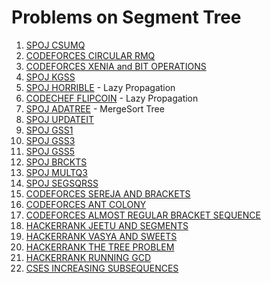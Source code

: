 # Problems on Segment Tree
1. [SPOJ CSUMQ](https://www.spoj.com/problems/CSUMQ/)
2. [CODEFORCES CIRCULAR RMQ](https://codeforces.com/contest/52/problem/C)
3. [CODEFORCES XENIA and BIT OPERATIONS](https://codeforces.com/contest/339/problem/D)
4. [SPOJ KGSS](https://www.spoj.com/problems/KGSS/)
5. [SPOJ HORRIBLE](https://www.spoj.com/problems/HORRIBLE/)  - Lazy Propagation
6. [CODECHEF FLIPCOIN](https://www.codechef.com/problems/FLIPCOIN)  - Lazy Propagation
7. [SPOJ ADATREE](https://www.spoj.com/problems/ADATREE/) - MergeSort Tree
8. [SPOJ UPDATEIT](https://www.spoj.com/problems/UPDATEIT/)
9. [SPOJ GSS1](https://www.spoj.com/problems/GSS1/)
10. [SPOJ GSS3](https://www.spoj.com/problems/GSS3/)
11. [SPOJ GSS5](https://www.spoj.com/problems/GSS5/)
12. [SPOJ BRCKTS](https://www.spoj.com/problems/BRCKTS/)
13. [SPOJ MULTQ3](https://www.spoj.com/problems/MULTQ3/)
14. [SPOJ SEGSQRSS](https://www.spoj.com/problems/SEGSQRSS/)
15. [CODEFORCES SEREJA AND BRACKETS](https://codeforces.com/contest/380/problem/C)
16. [CODEFORCES ANT COLONY](https://codeforces.com/contest/474/problem/F)
17. [CODEFORCES ALMOST REGULAR BRACKET SEQUENCE](https://codeforces.com/contest/1095/problem/E)
18. [HACKERRANK JEETU AND SEGMENTS](https://www.hackerrank.com/contests/tebefinalround/challenges/jeetu-and-segments)
19. [HACKERRANK VASYA AND SWEETS](https://www.hackerrank.com/contests/crack-qualifier/challenges/equation-3)
20. [HACKERRANK THE TREE PROBLEM](https://www.hackerrank.com/contests/thefirst/challenges/the-tree-problem)
21. [HACKERRANK RUNNING GCD](https://www.hackerrank.com/contests/ab-yeh-kar-ke-dikhao-returns/challenges/runninggcd)
22. [CSES INCREASING SUBSEQUENCES](https://cses.fi/problemset/task/1145/)
